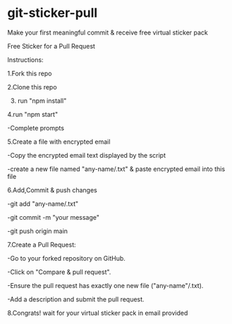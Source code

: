 # git-sticker-pull
Make your first meaningful commit &amp; receive free virtual sticker pack

Free Sticker for a Pull Request

Instructions:

1.Fork this repo

2.Clone this repo

3. run "npm install"

4.run "npm start"

-Complete prompts

5.Create a file with encrypted email

-Copy the encrypted email text displayed by the script

-create a new file named "any-name/<your-github-username>.txt" & paste encrypted email into this file

6.Add,Commit & push changes

-git add "any-name/<your-github-username>.txt"

-git commit -m "your message"

-git push origin main

7.Create a Pull Request:

-Go to your forked repository on GitHub.

-Click on "Compare & pull request".

-Ensure the pull request has exactly one new file ("any-name"/<your-github-username>.txt).

-Add a description and submit the pull request.

8.Congrats! wait for your virtual sticker pack in email provided